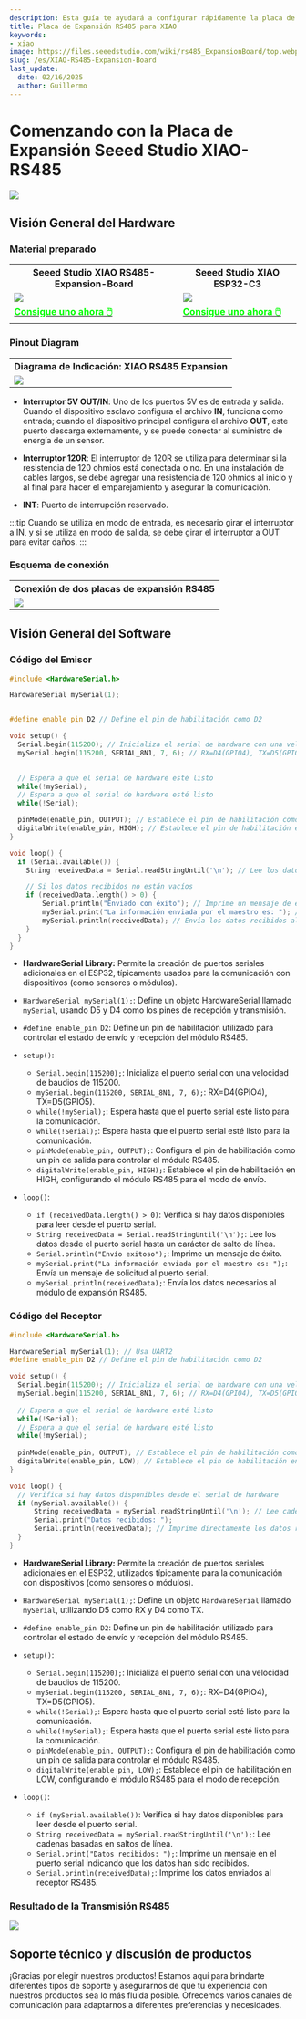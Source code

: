 ```yaml
---
description: Esta guía te ayudará a configurar rápidamente la placa de expansión RS485 de Seeed Studio para XIAO y comenzar con la comunicación RS485.
title: Placa de Expansión RS485 para XIAO
keywords:
- xiao
image: https://files.seeedstudio.com/wiki/rs485_ExpansionBoard/top.webp
slug: /es/XIAO-RS485-Expansion-Board
last_update:
  date: 02/16/2025
  author: Guillermo
---
```



# Comenzando con la Placa de Expansión Seeed Studio XIAO-RS485

<div style={{textAlign:'center'}}><img src="https://files.seeedstudio.com/wiki/rs485_ExpansionBoard/top.jpg" style={{width:600, height:'auto'}}/></div>

## Visión General del Hardware

### Material preparado

<div class="table-center">
	<table align="center">
		<tr>
			<th>Seeed Studio XIAO RS485-Expansion-Board</th>
			<th>Seeed Studio XIAO ESP32-C3</th>
		</tr>
		<tr>
			<td><div style={{textAlign:'center'}}><img src="https://files.seeedstudio.com/wiki/rs485_ExpansionBoard/hadware.jpg" style={{width:250, height:'auto'}}/></div></td>
			<td><div style={{textAlign:'center'}}><img src="https://files.seeedstudio.com/wiki/rs485_ExpansionBoard/esp32.jpg" style={{width:250, height:'auto'}}/></div></td>
		</tr>
		<tr>
			<td><div class="get_one_now_container" style={{textAlign: 'center'}}>
				<a class="get_one_now_item" href="https://www.seeedstudio.com/RS485-Breakout-Board-for-XIAO-p-6306.html" target="_blank" rel="noopener noreferrer">
				<strong><span><font color={'FFFFFF'} size={"4"}> Consigue uno ahora 🖱️</font></span></strong>
				</a>
			</div></td>
			<td><div class="get_one_now_container" style={{textAlign: 'center'}}>
				<a class="get_one_now_item" href="https://www.seeedstudio.com/seeed-xiao-esp32c3-p-5431.html" target="_blank" rel="noopener noreferrer">
				<strong><span><font color={'FFFFFF'} size={"4"}> Consigue uno ahora 🖱️</font></span></strong>
				</a>
			</div></td>
		</tr>
	</table>
</div>


### Pinout Diagram

<div class="table-center">
  <table align="center">
    <tr>
        <th>Diagrama de Indicación: XIAO RS485 Expansion</th>
    </tr>
    <tr>
        <td><div style={{textAlign:'center'}}><img src="https://files.seeedstudio.com/wiki/rs485_ExpansionBoard/pinlist.png" style={{width:700, height:'auto'}}/></div></td>
    </tr>
  </table>
</div>

- **Interruptor 5V OUT/IN**: Uno de los puertos 5V es de entrada y salida. Cuando el dispositivo esclavo configura el archivo **IN**, funciona como entrada; cuando el dispositivo principal configura el archivo **OUT**, este puerto descarga externamente, y se puede conectar al suministro de energía de un sensor.

- **Interruptor 120R**: El interruptor de 120R se utiliza para determinar si la resistencia de 120 ohmios está conectada o no. En una instalación de cables largos, se debe agregar una resistencia de 120 ohmios al inicio y al final para hacer el emparejamiento y asegurar la comunicación.

- **INT**: Puerto de interrupción reservado.

:::tip
Cuando se utiliza en modo de entrada, es necesario girar el interruptor a IN, y si se utiliza en modo de salida, se debe girar el interruptor a OUT para evitar daños.
:::

### Esquema de conexión
<div class="table-center">
  <table align="center">
    <tr>
        <th>Conexión de dos placas de expansión RS485</th>
    </tr>
    <tr>
        <td><div style={{textAlign:'center'}}><img src="https://files.seeedstudio.com/wiki/rs485_ExpansionBoard/connect1.png" style={{width:700, height:'auto'}}/></div></td>
    </tr>
  </table>
</div>

## Visión General del Software

### Código del Emisor

```cpp
#include <HardwareSerial.h>

HardwareSerial mySerial(1); 


#define enable_pin D2 // Define el pin de habilitación como D2

void setup() {
  Serial.begin(115200); // Inicializa el serial de hardware con una velocidad de 115200
  mySerial.begin(115200, SERIAL_8N1, 7, 6); // RX=D4(GPIO4), TX=D5(GPIO5)

  
  // Espera a que el serial de hardware esté listo
  while(!mySerial);
  // Espera a que el serial de hardware esté listo
  while(!Serial);

  pinMode(enable_pin, OUTPUT); // Establece el pin de habilitación como salida
  digitalWrite(enable_pin, HIGH); // Establece el pin de habilitación en alto
}

void loop() {
  if (Serial.available()) {
    String receivedData = Serial.readStringUntil('\n'); // Lee los datos del serial de hardware hasta un carácter de salto de línea

    // Si los datos recibidos no están vacíos
    if (receivedData.length() > 0) {
        Serial.println("Enviado con éxito"); // Imprime un mensaje de éxito
        mySerial.print("La información enviada por el maestro es: "); // Envía un mensaje de aviso al serial de hardware
        mySerial.println(receivedData); // Envía los datos recibidos al serial de hardware
    }
  }
}

```
- **HardwareSerial Library:** Permite la creación de puertos seriales adicionales en el ESP32, típicamente usados para la comunicación con dispositivos (como sensores o módulos).
- `HardwareSerial mySerial(1);`: Define un objeto HardwareSerial llamado `mySerial`, usando D5 y D4 como los pines de recepción y transmisión.
- `#define enable_pin D2`: Define un pin de habilitación utilizado para controlar el estado de envío y recepción del módulo RS485.

- `setup()`:
  - `Serial.begin(115200);`: Inicializa el puerto serial con una velocidad de baudios de 115200.
  - `mySerial.begin(115200, SERIAL_8N1, 7, 6);`: RX=D4(GPIO4), TX=D5(GPIO5).
  - `while(!mySerial);`: Espera hasta que el puerto serial esté listo para la comunicación.
  - `while(!Serial);`: Espera hasta que el puerto serial esté listo para la comunicación.
  - `pinMode(enable_pin, OUTPUT);`: Configura el pin de habilitación como un pin de salida para controlar el módulo RS485.
  - `digitalWrite(enable_pin, HIGH);`: Establece el pin de habilitación en HIGH, configurando el módulo RS485 para el modo de envío.

- `loop()`:
  - `if (receivedData.length() > 0)`: Verifica si hay datos disponibles para leer desde el puerto serial.
  - `String receivedData = Serial.readStringUntil('\n');`: Lee los datos desde el puerto serial hasta un carácter de salto de línea.
  - `Serial.println("Envío exitoso");`: Imprime un mensaje de éxito.
  - `mySerial.print("La información enviada por el maestro es: ");`: Envía un mensaje de solicitud al puerto serial.
  - `mySerial.println(receivedData);`: Envía los datos necesarios al módulo de expansión RS485.

### Código del Receptor

```cpp
#include <HardwareSerial.h>

HardwareSerial mySerial(1); // Usa UART2
#define enable_pin D2 // Define el pin de habilitación como D2

void setup() {
  Serial.begin(115200); // Inicializa el serial de hardware con una velocidad de 115200
  mySerial.begin(115200, SERIAL_8N1, 7, 6); // RX=D4(GPIO4), TX=D5(GPIO5)
  
  // Espera a que el serial de hardware esté listo
  while(!Serial);
  // Espera a que el serial de hardware esté listo
  while(!mySerial);
  
  pinMode(enable_pin, OUTPUT); // Establece el pin de habilitación como salida
  digitalWrite(enable_pin, LOW); // Establece el pin de habilitación en bajo
}

void loop() {
  // Verifica si hay datos disponibles desde el serial de hardware
  if (mySerial.available()) {
      String receivedData = mySerial.readStringUntil('\n'); // Lee cadenas basadas en saltos de línea
      Serial.print("Datos recibidos: ");
      Serial.println(receivedData); // Imprime directamente los datos recibidos
  }
}

```

- **HardwareSerial Library:** Permite la creación de puertos seriales adicionales en el ESP32, utilizados típicamente para la comunicación con dispositivos (como sensores o módulos).
- `HardwareSerial mySerial(1);`: Define un objeto `HardwareSerial` llamado `mySerial`, utilizando D5 como RX y D4 como TX.
- `#define enable_pin D2`: Define un pin de habilitación utilizado para controlar el estado de envío y recepción del módulo RS485.

- `setup()`:
  - `Serial.begin(115200);`: Inicializa el puerto serial con una velocidad de baudios de 115200.
  - `mySerial.begin(115200, SERIAL_8N1, 7, 6);`: RX=D4(GPIO4), TX=D5(GPIO5).
  - `while(!Serial);`: Espera hasta que el puerto serial esté listo para la comunicación.
  - `while(!mySerial);`: Espera hasta que el puerto serial esté listo para la comunicación.
  - `pinMode(enable_pin, OUTPUT);`: Configura el pin de habilitación como un pin de salida para controlar el módulo RS485.
  - `digitalWrite(enable_pin, LOW);`: Establece el pin de habilitación en LOW, configurando el módulo RS485 para el modo de recepción.

- `loop()`:
  - `if (mySerial.available())`: Verifica si hay datos disponibles para leer desde el puerto serial.
  - `String receivedData = mySerial.readStringUntil('\n');`: Lee cadenas basadas en saltos de línea.
  - `Serial.print("Datos recibidos: ");`: Imprime un mensaje en el puerto serial indicando que los datos han sido recibidos.
  - `Serial.println(receivedData);`: Imprime los datos enviados al receptor RS485.

### Resultado de la Transmisión RS485

<div style={{textAlign:'center'}}><img src="https://files.seeedstudio.com/wiki/RS485_V2AI/photo/rs485_result.png" style={{width:1000, height:'auto'}}/></div>


## Soporte técnico y discusión de productos

¡Gracias por elegir nuestros productos! Estamos aquí para brindarte diferentes tipos de soporte y asegurarnos de que tu experiencia con nuestros productos sea lo más fluida posible. Ofrecemos varios canales de comunicación para adaptarnos a diferentes preferencias y necesidades.

<div class="button_tech_support_container">
<a href="https://forum.seeedstudio.com/" class="button_forum"></a>
<a href="https://www.seeedstudio.com/contacts" class="button_email"></a>
</div>

<div class="button_tech_support_container">
<a href="https://discord.gg/eWkprNDMU7" class="button_discord"></a>
<a href="https://github.com/Seeed-Studio/wiki-documents/discussions/69" class="button_discussion"></a>
</div>